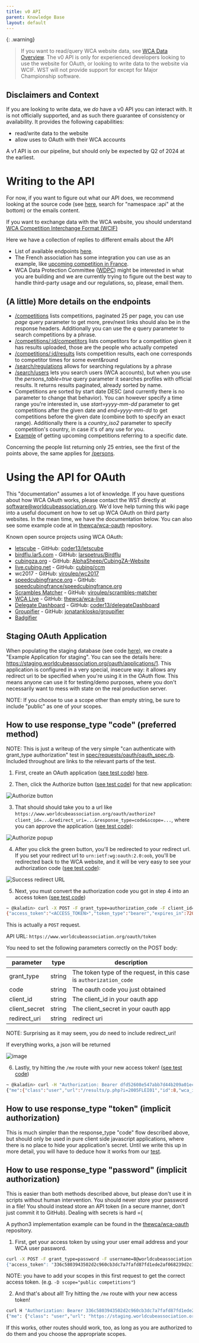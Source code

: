 ```yaml
---
title: v0 API
parent: Knowledge Base
layout: default
---
```


{: .warning}
> If you want to read/query WCA website data, see [WCA Data Overview](/knowledge_base/wca_data_overview). The v0 API is only for experienced developers looking to use the website for OAuth, or looking to write data to the website via WCIF. WST will not provide support for except for Major Championship software.

## Disclaimers and Context
If you are looking to write data, we *do* have a v0 API you can interact with. It is not officially supported, and as such there guarantee of consistency or availability. It provides the following capabilities:
- read/write data to the website
- allow uses to OAuth with their WCA accounts

A v1 API is on our pipeline, but should only be expected by Q2 of 2024 at the earliest.

# Writing to the API

For now, if you want to figure out what our API does, we recommend looking at the source code (see [here](https://github.com/thewca/worldcubeassociation.org/blob/main/config/routes.rb), search for "namespace :api" at the bottom) or the emails content.

If you want to exchange data with the WCA website, you should understand [WCA Competition Interchange Format (WCIF)](https://drive.google.com/drive/folders/13h6RCmD-wnzTmKOFMJFgvY3M4GjZTuI4)

Here we have a collection of replies to different emails about the API
* List of available endpoints [here](https://github.com/thewca/worldcubeassociation.org/blob/805d6ddbff5d55bd8ec67f8477efc579b8212de5/WcaOnRails/config/routes.rb#L176-L200).
* The French association has some integration you can use as an example, like [upcoming competition in France](https://github.com/speedcubingfrance/speedcubingfrance.org/blob/f77c134d50b7fac4a6bcb32cae40f95494054a5f/app/controllers/competitions_controller.rb#L30).
* WCA Data Protection Committee ([WDPC](mailto:dataprotection@worldcubeassociation.org)) might be interested in what you are building and we are currently trying to figure out the best way to handle third-party usage and our regulations, so, please, email them.

## (A little) More details on the endpoints
* [/competitions](https://www.worldcubeassociation.org/api/v0/competitions) lists competitions, paginated 25 per page, you can use _page_ query parameter to get more, prev/next links should also be in the response headers. Additionally you can use the _q_ query parameter to search competitions by a phrase.
* [/competitions/:id/competitors](https://www.worldcubeassociation.org/api/v0/competitions/NewHopeOpenWinter2019/competitors) lists competitors for a competition given it has results uploaded, those are the people who actually competed
* [/competitions/:id/results](https://www.worldcubeassociation.org/api/v0/competitions/NewHopeOpenWinter2019/results) lists competition results, each one corresponds to competitor times for some event&round
* [/search/regulations](https://www.worldcubeassociation.org/api/v0/search/regulations?q=stickers) allows for searching regulations by a phrase
* [/search/users](https://www.worldcubeassociation.org/api/v0/search/users?q=jonatan&persons_table=true) lets you search users (WCA accounts), but when you use the _persons_table=true_ query parameter it searches profiles with official results. It returns results paginated, already sorted by name.
* Competitions are sorted by start date DESC (and currently there is no parameter to change that behavior). You can however specify a time range you're interested in, use _start=yyyy-mm-dd_ parameter to get competitions after the given date and _end=yyyy-mm-dd_ to get competitions before the given date (combine both to specify an exact range). Additionally there is a _country_iso2_ parameter to specify competition's country, in case it's of any use for you.
* [Example](https://www.worldcubeassociation.org/api/v0/competitions?sort=start_date&start=2019-03-13) of getting upcoming competitions referring to a specific date.

Concerning the people list returning only 25 entries, see the first of the points above, the same applies for [/persons](https://www.worldcubeassociation.org/api/v0/persons).

# Using the API for OAuth

This "documentation" assumes a lot of knowledge. If you have questions about how WCA OAuth works, please contact the WST directly at <software@worldcubeassociation.org>. We'd love help turning this wiki page into a useful document on how to set up WCA OAuth on third party websites. In the mean time, we have the documentation below. You can also see some example code at in [thewca/wca-oauth](https://github.com/thewca/wca-oauth) repository.

Known open source projects using WCA OAuth:

- [letscube](https://www.letscube.net/) - GitHub: [coder13/letscube](https://github.com/coder13/letscube)
- [birdflu.lar5.com](https://birdflu.lar5.com/) - GitHub: [larspetrus/Birdflu](https://github.com/larspetrus/Birdflu)
- [cubingza.org](https://cubingza.org/) - GitHub: [AlphaSheep/CubingZA-Website](https://github.com/AlphaSheep/CubingZA-Website)
- [live.cubing.net](https://live.cubing.net/) - GitHub: [cubing/ccm](https://github.com/cubing/ccm)
- wc2017 - GitHub: [viroulep/wc2017](https://github.com/viroulep/wc2017)
- [speedcubingfrance.org](https://speedcubingfrance.org/) - GitHub: [speedcubingfrance/speedcubingfrance.org](https://github.com/speedcubingfrance/speedcubingfrance.org)
- [Scrambles Matcher](https://viroulep.github.io/scrambles-matcher/) - GitHub: [viroulep/scrambles-matcher](https://github.com/viroulep/scrambles-matcher)
- [WCA Live](https://live.worldcubeassociation.org) - GitHub: [thewca/wca-live](https://github.com/thewca/wca-live)
- [Delegate Dashboard](https://delegate-dashboard.netlify.app/) - GitHub: [coder13/delegateDashboard](https://coder13/delegateDashboard)
- [Groupifier](https://groupifier.jonatanklosko.com/) - GitHub: [jonatanklosko/groupifier](https://jonatanklosko/groupifier)
- [Badgifier](https://dallasmcneil.com/projects/badgifier/) 

## Staging OAuth Application 

When populating the staging database (see code [here](https://github.com/thewca/worldcubeassociation.org/blob/master/WcaOnRails/lib/tasks/db.rake)), we create a "Example Application for staging". You can see the details here: https://staging.worldcubeassociation.org/oauth/applications/1. This application is configured in a very special, insecure way: it allows any redirect uri to be specified when you're using it in the OAuth flow. This means anyone can use it for testing/demo purposes, where you don't necessarily want to mess with state on the real production server.

NOTE: If you choose to use a scope other than empty string, be sure to include "public" as one of your scopes.

## How to use response_type "code" (preferred method)

NOTE: This is just a writeup of the very simple "can authenticate with grant_type authorization" test in [spec/requests/oauth/oauth_spec.rb](https://github.com/cubing/worldcubeassociation.org/blob/194bf02f53b259074077f81bbdf382416e439453/WcaOnRails/spec/requests/oauth/oauth_spec.rb#L42). Included throughout are links to the relevant parts of the test.

1) First, create an OAuth application ([see test code](https://github.com/cubing/worldcubeassociation.org/blob/194bf02f53b259074077f81bbdf382416e439453/WcaOnRails/spec/requests/oauth/oauth_spec.rb#L19-L21)) [here](https://www.worldcubeassociation.org/oauth/applications/new).

2) Then, click the Authorize button ([see test code](https://github.com/cubing/worldcubeassociation.org/blob/194bf02f53b259074077f81bbdf382416e439453/WcaOnRails/spec/requests/oauth/oauth_spec.rb#L22-L27)) for that new application:

![Authorize button](/assets/images/authorize_button.png)

3) That should should take you to a url like `https://www.worldcubeassociation.org/oauth/authorize?client_id=...&redirect_uri=...&response_type=code&scope=...`, where you can approve the application ([see test code](https://github.com/cubing/worldcubeassociation.org/blob/194bf02f53b259074077f81bbdf382416e439453/WcaOnRails/spec/requests/oauth/oauth_spec.rb#L29-L35)):

![Authorize popup](/assets/images/auth_popup.png)

4) After you click the green button, you'll be redirected to your redirect url. If you set your redirect url to `urn:ietf:wg:oauth:2.0:oob`, you'll be redirected back to the WCA website, and it will be very easy to see your authorization code ([see test code](https://github.com/thewca/worldcubeassociation.org/blob/194bf02f53b259074077f81bbdf382416e439453/WcaOnRails/spec/requests/oauth/oauth_spec.rb#L37-L38)):

![Success redirect URL](/assets/images/success_redirect.png)

5) Next, you must convert the authorization code you got in step 4 into an access token ([see test code](https://github.com/thewca/worldcubeassociation.org/blob/194bf02f53b259074077f81bbdf382416e439453/WcaOnRails/spec/requests/oauth/oauth_spec.rb#L40-L47))

```bash
~ @kaladin> curl -X POST -F grant_type=authorization_code -F client_id=<APPLICATION_ID> -F client_secret=<SECRET> -F code=<CODE> -F redirect_uri=urn:ietf:wg:oauth:2.0:oob https://www.worldcubeassociation.org/oauth/token
{"access_token":"<ACCESS_TOKEN>","token_type":"bearer","expires_in":7200,"scope":"public","created_at":1458343262}~ @kaladin> 
```
This is actually a `POST` request.

API URL: `https://www.worldcubeassociation.org/oauth/token`

You need to set the following parameters correctly on the POST body:

| parameter | type | description |
| --------- | ---- | ----------- |
| grant_type    | string | The token type of the request, in this case is `authorization_code` |
| code          | string | The oauth code you just obtained                                    |
| client_id     | string | The client_id in your oauth app                                     |
| client_secret | string | The client_secret in your oauth app                                 |
| redirect_uri  | string | redirect uri                                                        |

NOTE: Surprising as it may seem, you *do* need to include redirect_uri!

If everything works, a json will be returned

![image](https://user-images.githubusercontent.com/31311826/187841927-9d3d5517-4c22-4f55-a648-5683f1108b7e.png)

6) Lastly, try hitting the `/me` route with your new access token! ([see test code](https://github.com/thewca/worldcubeassociation.org/blob/194bf02f53b259074077f81bbdf382416e439453/WcaOnRails/spec/requests/oauth/oauth_spec.rb#L76))

```bash
~ @kaladin> curl -H "Authorization: Bearer dfd52608e547abb7d44b209a01ec6f3983494dae25be333b05646361a79632b9" https://www.worldcubeassociation.org/api/v0/me
{"me":{"class":"user","url":"/results/p.php?i=2005FLEI01","id":8,"wca_id":"2005FLEI01","name":"Jeremy Fleischman","gender":"m","country_iso2":"US","created_at":"2010-12-29T22:25:01.000Z","updated_at":"2016-03-17T13:10:02.000Z","avatar":{"url":"https://d1qsrrpnlo9sni.cloudfront.net/uploads/user/avatar/2005FLEI01/1441167621.jpg","thumb_url":"https://d1qsrrpnlo9sni.cloudfront.net/uploads/user/avatar/2005FLEI01/1441167621_thumb.jpg","is_default":false}}}~ 
```

## How to use response_type "token" (implicit authorization)
This is much simpler than the response_type "code" flow described above, but should only be used in pure client side javascript applications, where there is no place to hide your application's secret. Until we write this up in more detail, you will have to deduce how it works from our [test](https://github.com/thewca/worldcubeassociation.org/blob/194bf02f53b259074077f81bbdf382416e439453/WcaOnRails/spec/requests/oauth/oauth_spec.rb#L51).


## How to use response_type "password" (implicit authorization)

This is easier than both methods described above, but please don't use it in scripts without human intervention. You should never store your password in a file! You should instead store an API token (in a secure manner, don't just commit it to GitHub). Dealing with secrets is hard =(

A python3 implementation example can be found in the [thewca/wca-oauth](https://github.com/thewca/wca-oauth) repository.

1) First, get your access token by using your user email address and your WCA user password.

```bash
curl -X POST -F grant_type=password -F username=8@worldcubeassociation.org" -F password="wca" https://staging.worldcubeassociation.org/oauth/token
{"access_token": "336c5803943502d2c960cb3dc7a7fafd87fd1ede2af068239d2c1b040cee0040","token_type": "Bearer","expires_in": 7200,"refresh_token": "44a7166ec9240ab1cda001f017d510870d9755aa059cb5cfa362c6a0d07deaa9","scope": "public","created_at": 1542981494}
```
NOTE: you have to add your scopes in this first request to get the correct access token. (e.g. `-D scope="public competitions"`)

2) And that's about all! Try hitting the `/me` route with your new access token!

```bash
curl H "Authorization: Bearer 336c5803943502d2c960cb3dc7a7fafd87fd1ede2af068239d2c1b040cee0040" https://staging.worldcubeassociation.org/api/v0/me
{"me": {"class": "user","url": "https://staging.worldcubeassociation.org/persons/2005FLEI01","id": 8,"wca_id": "2005FLEI01","name": "Jeremy Fleischman","gender": "m","country_iso2": "US","delegate_status": null,"created_at": "2010-12-29T22:25:01.000Z","updated_at": "2018-11-22T15:41:28.000Z","teams": [{"friendly_id": "wst","leader": true}],"avatar": {"url": "https://staging.worldcubeassociation.org/uploads/user/avatar/2005FLEI01/1441167621.jpg","thumb_url": "https://staging.worldcubeassociation.org/uploads/user/avatar/2005FLEI01/1441167621_thumb.jpg","is_default": false}}}
```

If this works, other routes should work, too, as long as you are authorized to do them and you choose the appropriate scopes.

